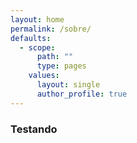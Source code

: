 ```yaml
---
layout: home
permalink: /sobre/
defaults:
  - scope:
      path: ""
      type: pages
    values:
      layout: single
      author_profile: true
---
```


### Testando 

